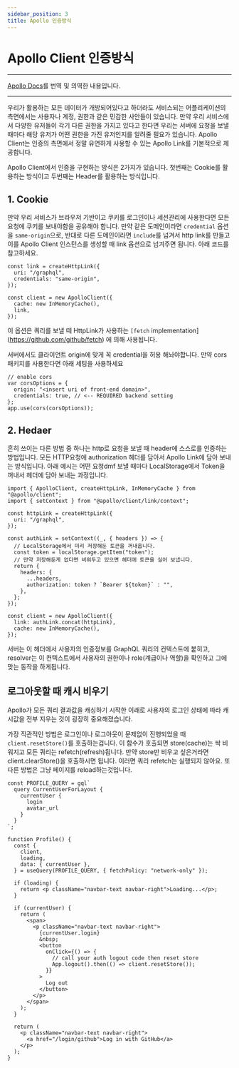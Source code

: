 ```yaml
---
sidebar_position: 3
title: Apollo 인증방식
---
```


# Apollo Client 인증방식

---

[Apollo Docs](https://www.apollographql.com/docs/react/networking/authentication/)를 번역 및 의역한 내용입니다.

---

우리가 활용하는 모든 데이터가 개방되어있다고 하더라도 서비스되는 어플리케이션의 측면에서는 사용자나 계정, 권한과 같은 민감한 사안들이 있습니다. 만약 우리 서비스에서 다양한 유저들이 각기 다른 권한을 가지고 있다고 한다면 우리는 서버에 요청을 보낼 때마다 해당 유저가 어떤 권한을 가진 유저인지를 알려줄 필요가 있습니다. Apollo Client는 인증의 측면에서 정말 유연하게 사용할 수 있는 Apollo Link를 기본적으로 제공합니다.

Apollo Client에서 인증을 구현하는 방식은 2가지가 있습니다. 첫번째는 Cookie를 활용하는 방식이고 두번째는 Header를 활용하는 방식입니다.

## 1. Cookie

만약 우리 서비스가 브라우저 기반이고 쿠키를 로그인이나 세션관리에 사용한다면 모든 요청에 쿠키를 보내야함을 공유해야 합니다. 만약 같은 도메인이라면 `credential` 옵션을 `same-origin`으로, 반대로 다른 도메인이라면 `include`를 넘겨서 http link를 만들고 이를 Apollo Client 인스턴스를 생성할 때 link 옵션으로 넘겨주면 됩니다. 아래 코드를 참고하세요.

```tsx
const link = createHttpLink({
  uri: "/graphql",
  credentials: "same-origin",
});

const client = new ApolloClient({
  cache: new InMemoryCache(),
  link,
});
```

이 옵션은 쿼리를 보낼 떼 HttpLink가 사용하는 `[fetch` implementation](https://github.com/github/fetch) 에 의해 사용됩니다.

서버에서도 클라이언트 origin에 맞게 꼭 credential을 허용 해놔야합니다. 만약 cors 패키지를 사용한다면 아래 세팅을 사용하세요

```tsx
// enable cors
var corsOptions = {
  origin: "<insert uri of front-end domain>",
  credentials: true, // <-- REQUIRED backend setting
};
app.use(cors(corsOptions));
```

## 2. Hedaer

흔히 쓰이는 다른 방법 중 하나는 http로 요청을 보낼 때 header에 스스로를 인증하는 방법입니다. 모든 HTTP요청에 authorization 헤더를 담아서 Apollo Link에 담아 보내는 방식입니다. 아래 예시는 어떤 요청dmf 보낼 때마다 LocalStorage에서 Token을 꺼내서 헤더에 담아 보내는 과정입니다.

```tsx
import { ApolloClient, createHttpLink, InMemoryCache } from "@apollo/client";
import { setContext } from "@apollo/client/link/context";

const httpLink = createHttpLink({
  uri: "/graphql",
});

const authLink = setContext((_, { headers }) => {
  // LocalStorage에서 미리 저장해둔 토큰을 꺼내옵니다.
  const token = localStorage.getItem("token");
  // 만약 저장해둔게 없다면 비워두고 있으면 헤더에 토큰을 실어 보냅니다.
  return {
    headers: {
      ...headers,
      authorization: token ? `Bearer ${token}` : "",
    },
  };
});

const client = new ApolloClient({
  link: authLink.concat(httpLink),
  cache: new InMemoryCache(),
});
```

서버는 이 헤더에서 사용자의 인증정보를 GraphQL 쿼리의 컨텍스트에 붙히고, resolver는 이 컨텍스트에서 사용자의 권한이나 role(계급이나 역할)을 확인하고 그에 맞는 동작을 하게됩니다.

## 로그아웃할 때 캐시 비우기

Apollo가 모든 쿼리 결과값을 캐싱하기 시작한 이래로 사용자의 로그인 상태에 따라 캐시값을 전부 지우는 것이 굉장히 중요해졌습니다.

가장 직관적인 방법은 로그인이나 로그아웃이 문제없이 진행되었을 때 `client.resetStore()`를 호출하는겁니다. 이 함수가 호출되면 store(cache)는 싹 비워지고 모든 쿼리는 refetch(refresh)됩니다. 만약 store만 비우고 싶은거라면 client.clearStore()을 호출하시면 됩니다. 이러면 쿼리 refetch는 실행되지 않아요. 또다른 방법은 그냥 페이지를 reload하는것입니다.

```tsx
const PROFILE_QUERY = gql`
  query CurrentUserForLayout {
    currentUser {
      login
      avatar_url
    }
  }
`;

function Profile() {
  const {
    client,
    loading,
    data: { currentUser },
  } = useQuery(PROFILE_QUERY, { fetchPolicy: "network-only" });

  if (loading) {
    return <p className="navbar-text navbar-right">Loading...</p>;
  }

  if (currentUser) {
    return (
      <span>
        <p className="navbar-text navbar-right">
          {currentUser.login}
          &nbsp;
          <button
            onClick={() => {
              // call your auth logout code then reset store
              App.logout().then(() => client.resetStore());
            }}
          >
            Log out
          </button>
        </p>
      </span>
    );
  }

  return (
    <p className="navbar-text navbar-right">
      <a href="/login/github">Log in with GitHub</a>
    </p>
  );
}
```
